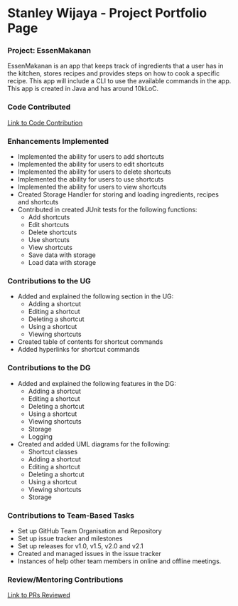 # Stanley Wijaya - Project Portfolio Page

### Project: EssenMakanan

EssenMakanan is an app that keeps track of ingredients that a user has in the kitchen, stores recipes and provides 
steps on how to cook a specific recipe. This app will include a CLI to use the available commands in the app. This app 
is created in Java and has around 10kLoC.

### Code Contributed 
[Link to Code Contribution](https://tinyurl.com/5n88n476)

### Enhancements Implemented
* Implemented the ability for users to add shortcuts
* Implemented the ability for users to edit shortcuts
* Implemented the ability for users to delete shortcuts
* Implemented the ability for users to use shortcuts
* Implemented the ability for users to view shortcuts
* Created Storage Handler for storing and loading ingredients, recipes and shortcuts
* Contributed in created JUnit tests for the following functions:
   * Add shortcuts
   * Edit shortcuts
   * Delete shortcuts
   * Use shortcuts
   * View shortcuts
   * Save data with storage
   * Load data with storage

### Contributions to the UG
* Added and explained the following section in the UG:
  * Adding a shortcut
  * Editing a shortcut
  * Deleting a shortcut
  * Using a shortcut
  * Viewing shortcuts
* Created table of contents for shortcut commands
* Added hyperlinks for shortcut commands

### Contributions to the DG
* Added and explained the following features in the DG:
  * Adding a shortcut
  * Editing a shortcut
  * Deleting a shortcut
  * Using a shortcut
  * Viewing shortcuts
  * Storage
  * Logging
* Created and added UML diagrams for the following:
  * Shortcut classes
  * Adding a shortcut
  * Editing a shortcut
  * Deleting a shortcut
  * Using a shortcut
  * Viewing shortcuts
  * Storage

### Contributions to Team-Based Tasks 
* Set up GitHub Team Organisation and Repository
* Set up issue tracker and milestones 
* Set up releases for v1.0, v1.5, v2.0 and v2.1
* Created and managed issues in the issue tracker
* Instances of help other team members in online and offline meetings.

### Review/Mentoring Contributions
[Link to PRs Reviewed](https://tinyurl.com/yc6c3sr2)

